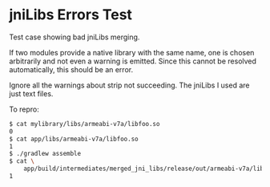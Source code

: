# jniLibs Errors Test

Test case showing bad jniLibs merging.

If two modules provide a native library with the same name, one is
chosen arbitrarily and not even a warning is emitted. Since this cannot be
resolved automatically, this should be an error.

Ignore all the warnings about strip not succeeding. The jniLibs I used
are just text files.

To repro:

```bash
$ cat mylibrary/libs/armeabi-v7a/libfoo.so
0
$ cat app/libs/armeabi-v7a/libfoo.so
1
$ ./gradlew assemble
$ cat \
    app/build/intermediates/merged_jni_libs/release/out/armeabi-v7a/libfoo.so
1
```
